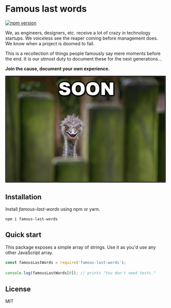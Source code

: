 # Famous last words

[![npm version](https://img.shields.io/npm/v/famous-last-words.svg?color=0c0)](https://www.npmjs.com/package/famous-last-words)

We, as engineers, designers, etc. receive a lot of crazy in technology startups. We voiceless see the reaper coming before management does. We know when a project is doomed to fail.

This is a recollection of things people famously say mere moments before the end. It is our utmost duty to document these for the next generations...

**Join the cause, document your own experience.**

![Soon](images/soon.jpg)

## Installation

Install _famous-last-words_ using npm or yarn.

```bash
npm i famous-last-words
```

## Quick start

This package exposes a simple array of strings. Use it as you'd use any other JavaScript array.

```javascript
const famousLastWords = require('famous-last-words');

console.log(famousLastWords[0]); // prints "You don't need tests."
```

## License

MIT
